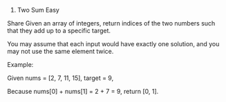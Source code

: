 1. Two Sum
Easy

Share
Given an array of integers, return indices of the
two numbers such that they add up to a specific
target.

You may assume that each input would have exactly
one solution, and you may not use the same
element twice.

Example:

Given nums = [2, 7, 11, 15], target = 9,

Because nums[0] + nums[1] = 2 + 7 = 9,
return [0, 1].
